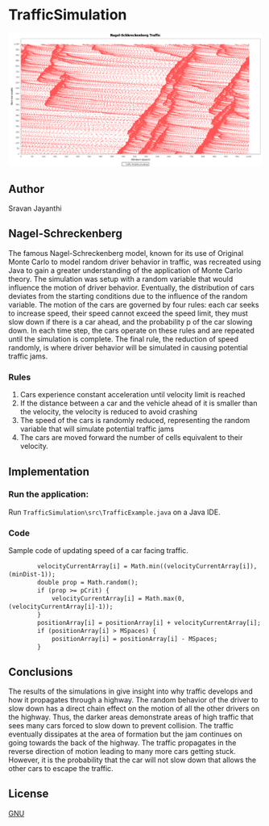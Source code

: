 # TrafficSimulation

![graph.png](https://github.com/SVJayanthi/TrafficSimulation/blob/master/output/NagelSchreckenbergTraffic3.png)

## Author
Sravan Jayanthi

## Nagel-Schreckenberg
The famous Nagel-Schreckenberg model, known for its use of Original Monte Carlo to model random driver behavior in traffic, was recreated using Java to gain a greater understanding of the application of Monte Carlo theory. The simulation was setup with a random variable that would influence the motion of driver behavior. Eventually, the distribution of cars deviates from the starting conditions due to the influence of the random variable. The motion of the cars are governed by four rules: each car seeks to increase speed, their speed cannot exceed the speed limit, they must slow down if there is a car ahead, and the probability p of the car slowing down. In each time step, the cars operate on these rules and are repeated until the simulation is complete. The final rule, the reduction of speed randomly, is where driver behavior will be simulated in causing potential traffic jams.

### Rules
1. Cars experience constant acceleration until velocity limit is reached
2. If the distance between a car and the vehicle ahead of it is smaller than the velocity, the velocity is reduced to avoid crashing
3. The speed of the cars is randomly reduced, representing the random variable that will simulate potential traffic jams
4. The cars are moved forward the number of cells equivalent to their velocity.

## Implementation

### Run the application:
Run `TrafficSimulation\src\TrafficExample.java` on a Java IDE.

### Code
Sample code of updating speed of a car facing traffic.

            velocityCurrentArray[i] = Math.min((velocityCurrentArray[i]), (minDist-1));
            double prop = Math.random();
            if (prop >= pCrit) {
                velocityCurrentArray[i] = Math.max(0, (velocityCurrentArray[i]-1));
            }
            positionArray[i] = positionArray[i] + velocityCurrentArray[i];
            if (positionArray[i] > MSpaces) {
                positionArray[i] = positionArray[i] - MSpaces;
            }

## Conclusions
The results of the simulations in give insight into why traffic develops and how it propagates through a highway. The random behavior of the driver to slow down has a direct chain effect on the motion of all the other drivers on the highway. Thus, the darker areas demonstrate areas of high traffic that sees many cars forced to slow down to prevent collision. The traffic eventually dissipates at the area of formation but the jam continues on going towards the back of the highway. The traffic propagates in the reverse direction of motion leading to many more cars getting stuck. However, it is the probability that the car will not slow down that allows the other cars to escape the traffic. 

## License
[GNU](LICENSE)
